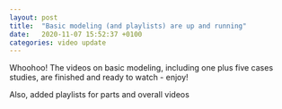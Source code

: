 ```yaml
---
layout: post
title:  "Basic modeling (and playlists) are up and running"
date:   2020-11-07 15:52:37 +0100
categories: video update
---
```

Whoohoo! The videos on basic modeling, including one plus five cases studies, are finished and ready to watch - enjoy!

Also, added playlists for parts and overall videos

